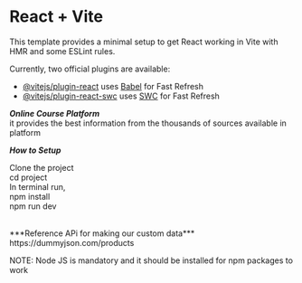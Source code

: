 # React + Vite

This template provides a minimal setup to get React working in Vite with HMR and some ESLint rules.

Currently, two official plugins are available:

- [@vitejs/plugin-react](https://github.com/vitejs/vite-plugin-react/blob/main/packages/plugin-react/README.md) uses [Babel](https://babeljs.io/) for Fast Refresh
- [@vitejs/plugin-react-swc](https://github.com/vitejs/vite-plugin-react-swc) uses [SWC](https://swc.rs/) for Fast Refresh


***Online Course Platform***
<br>
it provides the best information from the thousands of sources available in platform
<br>

***How to Setup***
<br>

Clone the project
<br>
cd project
<br>
In terminal run,
<br>
npm install
<br>
npm run dev

<br>
***Reference APi for making our custom data***
<br>
https://dummyjson.com/products

NOTE: Node JS is mandatory and it should be installed for npm packages to work
